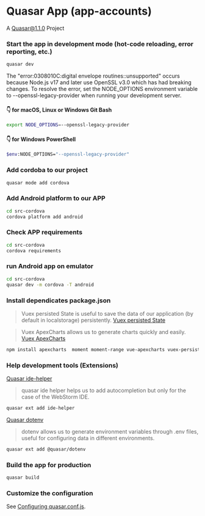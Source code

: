 # Quasar App (app-accounts)

A Quasar@1.1.0 Project

### Start the app in development mode (hot-code reloading, error reporting, etc.)
```bash
quasar dev
```


The "error:0308010C:digital envelope routines::unsupported" occurs because Node.js v17 and later use OpenSSL v3.0 which has had breaking changes. To resolve the error, set the NODE_OPTIONS environment variable to --openssl-legacy-provider when running your development server.

#### 👇️ for macOS, Linux or Windows Git Bash
```bash
export NODE_OPTIONS=--openssl-legacy-provider
```

#### 👇️ for Windows PowerShell
```bash
$env:NODE_OPTIONS="--openssl-legacy-provider"
```

### Add cordoba to our project
```bash
quasar mode add cordova
```

### Add Android platform to our APP
```bash
cd src-cordova
cordova platform add android
```

### Check APP requirements
```bash
cd src-cordova
cordova requirements
```

### run Android app on emulator
```bash
cd src-cordova
quasar dev -m cordova -T android
```

### Install dependicates package.json
> Vuex persisted State is useful to save the data of our application (by default in localstorage) persistently.
[Vuex persisted State](https://github.com/robinvdvleuten/vuex-persistedstate)

> Vuex ApexCharts allows us to generate charts quickly and easily.
[Vuex ApexCharts](https://apexcharts.com/)

```bash
npm install apexcharts  moment moment-range vue-apexcharts vuex-persistedstate
```

### Help development tools (Extensions)
[Quasar ide-helper](https://www.npmjs.com/package/quasar-app-extension-ide-helper)
> quasar ide helper helps us to add autocompletion but only for the case of the WebStorm IDE.

```bash
quasar ext add ide-helper
```

[Quasar dotenv](https://quasar.dev/app-extensions/discover)
> dotenv allows us to generate environment variables through .env files, useful for configuring data in different environments.

```bash
quasar ext add @quasar/dotenv
```

### Build the app for production
```bash
quasar build
```

### Customize the configuration
See [Configuring quasar.conf.js](https://v1.quasar.dev/quasar-cli/quasar-conf-js).
